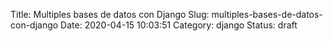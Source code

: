 Title: Multiples bases de datos con Django
Slug: multiples-bases-de-datos-con-django
Date: 2020-04-15 10:03:51
Category: django
Status: draft


